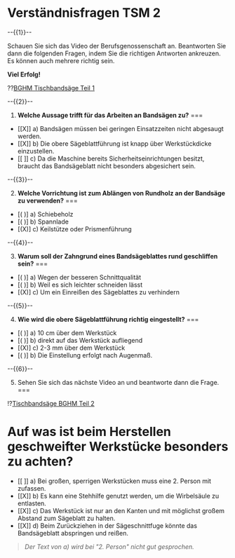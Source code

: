 <!--

author:   Hilke Domsch, Volker Göhler

email:    hilke.domsch@gkz-ev.de

version:  0.0.1

language: de

narrator: Deutsch Female

comment:  TSM 2
edit: true
date: 2025-06-30

tags:
  - TSM
  - Tischler

logo: https://raw.githubusercontent.com/Ifi-DiAgnostiK-Project/LiaScript-Courses/refs/heads/main/img/Logo_234px.png
icon: https://raw.githubusercontent.com/Ifi-DiAgnostiK-Project/LiaScript-Courses/refs/heads/main/img/Logo_234px.png


import: https://raw.githubusercontent.com/Ifi-DiAgnostiK-Project/LiaScript_DragAndDrop_Template/refs/heads/main/README.md
import: https://raw.githubusercontent.com/Ifi-DiAgnostiK-Project/Piktogramme/refs/heads/main/makros.md
import: https://raw.githubusercontent.com/Ifi-DiAgnostiK-Project/LiaScript_ImageQuiz/refs/heads/main/README.md

@style
.flex-container {
    display: flex;[](https://liascript.github.io/LiveEditor/liascript/index.html?#5)
    flex-wrap: wrap; /* Allows the items to wrap as needed */
    align-items: stretch;
    gap: 20px; /* Adds both horizontal and vertical spacing between items */
}

.flex-child {
    flex: 1;
    margin-right: 20px; /* Adds space between the columns */
}

@media (max-width: 600px) {
    .flex-child {
        flex: 100%; /* Makes the child divs take up the full width on slim devices */
        margin-right: 0; /* Removes the right margin */
    }
}
@end


-->

# Verständnisfragen TSM 2


--{{1}}--

<!-- --{{}}--
Verständnisfragen TSM Grundlehrgang 2
-->

Schauen Sie sich das Video der Berufsgenossenschaft an. Beantworten Sie dann die folgenden Fragen, indem Sie die richtigen Antworten ankreuzen. Es können auch mehrere richtig sein.

<!-- --{{1}}--
Schauen Sie sich das Video der Berufsgenossenschaft an. Beantworten Sie dann die folgenden Fragen, indem du die richtigen Antworten ankreuzt. Es können mehrere Antworten richtig sein.
Viel Erfolg!
-->

__Viel Erfolg!__

??[BGHM Tischbandsäge Teil 1](https://player.vimeo.com/video/519896815)

--{{2}}--

<!-- --{{Erstens}}--
Welche Aussage trifft für das Arbeiten an Bandsägen zu?
a. Bandsägen müssen bei geringen Einsatzzeiten nicht abgesaugt werden.
b. Die obere Sägeblattführung ist knapp über Werkstückdicke einzustellen.
c. Da die Maschine bereits Sicherheitseinrichtungen besitzt, braucht das Bandsägeblatt nicht besonders abgesichert sein.
-->

1. __Welche Aussage trifft für das Arbeiten an Bandsägen zu?__
===

- [[X]]  a) Bandsägen müssen bei geringen Einsatzzeiten nicht abgesaugt werden.
- [[X]]  b) Die obere Sägeblattführung ist knapp über Werkstückdicke einzustellen.
- [[ ]]  c) Da die Maschine bereits Sicherheitseinrichtungen besitzt, braucht das Bandsägeblatt nicht besonders abgesichert sein.

--{{3}}--

<!-- --{{Zweitens}}--
Welche Vorrichtung ist zum Ablängen von Rundholz an der Bandsäge zu verwenden?
a. Schiebeholz
b. Spannlade
c. Keilstütze oder Prismenführung
-->

2. __Welche Vorrichtung ist zum Ablängen von Rundholz an der Bandsäge zu verwenden?__
===

- [( )] a) Schiebeholz
- [( )] b) Spannlade
- [(X)] c) Keilstütze oder Prismenführung

--{{4}}--

<!-- --{{Drittens}}--
Warum soll der Zahngrund eines Bandsägeblattes rund geschliffen sein?
a. Wegen der besseren Schnittqualität
b. Weil es sich leichter schneiden lässt
c. Um ein Einreißen des Sägeblattes zu verhindern
-->

3. __Warum soll der Zahngrund eines Bandsägeblattes rund geschliffen sein?__
===

- [( )] a) Wegen der besseren Schnittqualität
- [( )] b) Weil es sich leichter schneiden lässt
- [(X)] c) Um ein Einreißen des Sägeblattes zu verhindern

--{{5}}--

<!-- --{{Viertens}}--
Wie wird die obere Sägeblattführung richtig eingestellt?
a. 10 Zentimenter über dem Werkstück
b. direkt auf das Werkstück aufliegend
c. 2-3 Millimeter über dem Werkstück
d. Die Einstellung erfolgt nach Augenmaß.
-->

4. __Wie wird die obere Sägeblattführung richtig eingestellt?__
===

- [( )] a) 10 cm über dem Werkstück
- [( )] b) direkt auf das Werkstück aufliegend
- [(X)] c) 2-3 mm über dem Werkstück
- [( )] b) Die Einstellung erfolgt nach Augenmaß.


--{{6}}--

<!-- --{{Fünftens}}--
Sehen Sie sich das nächste Video an und beantworten Sie dann die Frage.
-->

5. Sehen Sie sich das nächste Video an und beantworte dann die Frage.
===

!?[Tischbandsäge BGHM Teil 2](https://player.vimeo.com/video/519896693)

<!-- --{{6}}--
Auf was ist beim Herstellen geschweifter Werkstücke besonders zu achten?
a. Bei großen, sperrigen Werkstücken muss eine 2. Person mit zufassen.
b. Es kann eine Stehhilfe genutzt werden, um die Wirbelsäule zu entlasten.
c. Das Werkstück ist nur an den Kanten und mit möglichst großem Abstand zum Sägeblatt zu halten.
d. Beim Zurückziehen in der Sägeschnittfuge könnte das Bandsägeblatt abspringen und reißen.
-->

__Auf was ist beim Herstellen geschweifter Werkstücke besonders zu achten?__
===

- [[ ]]  a) Bei großen, sperrigen Werkstücken muss eine 2. Person mit zufassen.
- [[X]]  b) Es kann eine Stehhilfe genutzt werden, um die Wirbelsäule zu entlasten.
- [[X]]  c) Das Werkstück ist nur an den Kanten und mit möglichst großem Abstand zum Sägeblatt zu halten.
- [[X]]  d) Beim Zurückziehen in der Sägeschnittfuge könnte das Bandsägeblatt abspringen und reißen.

>_Der Text von a) wird bei "2. Person" nicht gut gesprochen._
